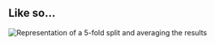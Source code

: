 ## Like so...

![Representation of a 5-fold split and averaging the results](images/k-fold-eval.png)
